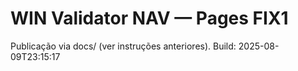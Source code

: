 # WIN Validator NAV — Pages FIX1

Publicação via docs/ (ver instruções anteriores). Build: 2025-08-09T23:15:17